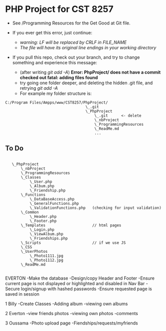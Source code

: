 # PHP Project for CST 8257

- See /Programming Resources for the Get Good at Git file.

- If you ever get this error, just continue: 

    - *warning: LF will be replaced by CRLF in FILE_NAME*
    - *The file will have its original line endings in your working directory*

- If you pull this repo, check out your branch, and try to change something and experience this message:
    - (after writing *git add -A*) **Error: PhpProject/ does not have a commit checked out fatal: adding files found**
    - try going one folder deeper, and deleting the hidden .git file, and retrying *git add -A*
    - For example my folder structure is: 


````
C:/Program Files/Ampps/www/CST8257/PhpProject/
                                    \_.git
                                    \_PhpProject
                                        \_.git      <- delete
                                        \_nbProject
                                        \_ProgrammingResources
                                        \_ReadMe.md
                                        ...
````


## To Do

 ````

    \_PhpProject
        \_nbProject
        \_ProgrammingResources
        \_Classes                       
            \_User.php
            \_Album.php         
            \_Friendship.php
        \_Functions                     
            \_DataBaseAccess.php
            \_GeneralFunctions.php
            \_ValidationFunctions.php   (checking for input validation)    
        \_Common
            \_Header.php
            \_Footer.php
        \_Templates                     // html pages
            \_Login.php
            \_ViewAlbum.php
            \_Friendships.php
        \_Scripts                       // if we use JS
        \_CSS
        \_UserPhotos
            \_Photo1111.jpg
            \_Photo1112.jpg
        \_ReadMe.md
            
````


EVERTON
-Make the database 
-Design/copy Header and Footer
	-Ensure current page is not displayed or highlighted and disabled in Nav Bar
-Secure login/signup with hashed passwords
	-Ensure requested page is saved in session


1 Billy
-Create Classes 
-Adding album
-viewing own albums


2 Everton
-view friends photos
-viewing own photos
-comments


3 Oussama
-Photo upload page
-Fiendships/requests/myfriends








